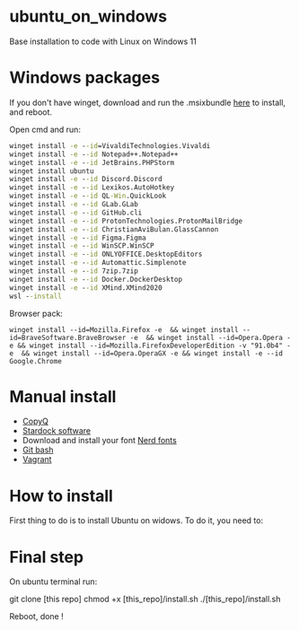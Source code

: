 # ubuntu_on_windows

Base installation to code with Linux on Windows 11

# Windows packages

If you don't have winget, download and run the .msixbundle [here](https://github.com/microsoft/winget-cli/releases) to install, and reboot.

Open cmd and run:
```cmd
winget install -e --id=VivaldiTechnologies.Vivaldi
winget install -e --id Notepad++.Notepad++
winget install -e --id JetBrains.PHPStorm
winget install ubuntu
winget install -e --id Discord.Discord
winget install -e --id Lexikos.AutoHotkey
winget install -e --id QL-Win.QuickLook
winget install -e --id GLab.GLab
winget install -e --id GitHub.cli
winget install -e --id ProtonTechnologies.ProtonMailBridge
winget install -e --id ChristianAviBulan.GlassCannon
winget install -e --id Figma.Figma
winget install -e --id WinSCP.WinSCP
winget install -e --id ONLYOFFICE.DesktopEditors
winget install -e --id Automattic.Simplenote
winget install -e --id 7zip.7zip
winget install -e --id Docker.DockerDesktop
winget install -e --id XMind.XMind2020
wsl --install
```

Browser pack:
```
winget install --id=Mozilla.Firefox -e  && winget install --id=BraveSoftware.BraveBrowser -e  && winget install --id=Opera.Opera -e && winget install --id=Mozilla.FirefoxDeveloperEdition -v "91.0b4" -e  && winget install --id=Opera.OperaGX -e && winget install -e --id Google.Chrome
```

# Manual install

- [CopyQ](https://hluk.github.io/CopyQ/)
- [Stardock software](https://www.stardock.com/products/odnt/)
- Download and install your font [Nerd fonts](https://www.nerdfonts.com/font-downloads)
- [Git bash](https://git-scm.com/downloads)
- [Vagrant](https://www.vagrantup.com)

# How to install

First thing to do is to install Ubuntu on widows. To do it, you need to:

# Final step

On ubuntu terminal run:

git clone [this repo]
chmod +x [this_repo]/install.sh
./[this_repo]/install.sh

Reboot, done !
